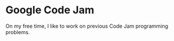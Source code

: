 Google Code Jam
===============

On my free time, I like to work on previous Code Jam programming problems.
